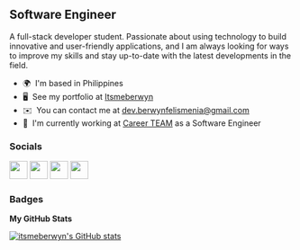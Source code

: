 Software Engineer
------------------------

A full-stack developer student. Passionate about using technology to build innovative and user-friendly applications, and I am always looking for ways to improve my skills and stay up-to-date with the latest developments in the field.

*   🌍  I'm based in Philippines
*   🖥️  See my portfolio at [Itsmeberwyn](https://www.itsmeberwyn.tech/)
*   ✉️  You can contact me at [dev.berwynfelismenia@gmail.com](mailto:dev.berwynfelismenia@gmail.com)
*   🚀  I'm currently working at [Career TEAM](http://#) as a Software Engineer

 ### Socials

<p align="left"> <a href="https://www.facebook.com/nywreb.felismenia" target="_blank" rel="noreferrer"><img src="https://raw.githubusercontent.com/danielcranney/readme-generator/main/public/icons/socials/facebook.svg" width="32" height="32" /></a> <a href="https://www.github.com/itsmeberwyn" target="_blank" rel="noreferrer"><img src="https://raw.githubusercontent.com/danielcranney/readme-generator/main/public/icons/socials/github.svg" width="32" height="32" /></a> <a href="https://www.linkedin.com/in/berwyn-felismenia-592201237" target="_blank" rel="noreferrer"><img src="https://raw.githubusercontent.com/danielcranney/readme-generator/main/public/icons/socials/linkedin.svg" width="32" height="32" /></a> <a href="http://www.medium.com/@bherfelismenia" target="_blank" rel="noreferrer"><img src="https://raw.githubusercontent.com/danielcranney/readme-generator/main/public/icons/socials/medium.svg" width="32" height="32" /></a></p>

### Badges

<b>My GitHub Stats</b>

<a href="http://www.github.com/itsmeberwyn"><img src="https://github-readme-stats.vercel.app/api?username=itsmeberwyn&show_icons=true&hide=&count_private=true&title_color=0891b2&text_color=ffffff&icon_color=0891b2&bg_color=1c1917&hide_border=true&show_icons=true" alt="itsmeberwyn's GitHub stats" /></a>
